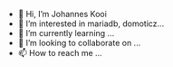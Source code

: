 - 👋 Hi, I’m Johannes Kooi
- 👀 I’m interested in mariadb, domoticz...
- 🌱 I’m currently learning ...
- 💞️ I’m looking to collaborate on ...
- 📫 How to reach me ...

<!---
johanneskooi/johanneskooi is a ✨ special ✨ repository because its `README.md` (this file) appears on your GitHub profile.
You can click the Preview link to take a look at your changes.
--->
